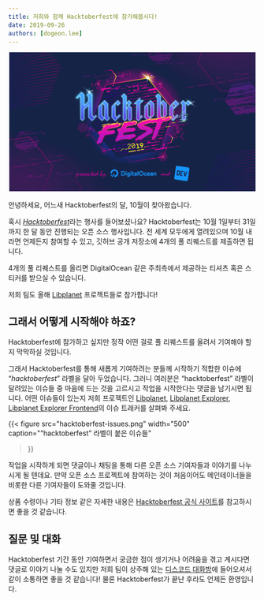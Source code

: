 ```yaml
---
title: 저희와 함께 Hacktoberfest에 참가해봅시다!
date: 2019-09-26
authors: [dogeon.lee]
---
```


<div style="display: block; margin: auto; width: 500px;"><a href="https://hacktoberfest.digitalocean.com/"><img src="_hacktoberfest.png" width="500"></a></div>

안녕하세요, 어느새 Hacktoberfest의 달, 10월이 찾아왔습니다.   

혹시 <dfn>[Hacktoberfest]</dfn>라는 행사를 들어보셨나요? Hacktoberfest는 10월 1일부터 31일까지 한 달 동안 진행되는 오픈 소스 행사입니다. 전 세계 모두에게 열려있으며 10월 내라면 언제든지 참여할 수 있고, 깃허브 공개 저장소에 4개의 풀 리퀘스트를 제출하면 됩니다.

4개의 풀 리퀘스트를 올리면 DigitalOcean 같은 주최측에서 제공하는 티셔츠 혹은 스티커를 받으실 수 있습니다.

저희 팀도 올해 [Libplanet] 프로젝트들로 참가합니다!

그래서 어떻게 시작해야 하죠?
---------------------

Hacktoberfest에 참가하고 싶지만 정작 어떤 걸로 풀 리퀘스트를 올려서 기여해야 할지 막막하실 것입니다.

그래서 Hacktoberfest를 통해 새롭게 기여하려는 분들께 시작하기 적합한 이슈에 <q>*hacktoberfest*</q> 라벨을 달아 두었습니다.
그러니 여러분은 <q>hacktoberfest</q> 라벨이 달려있는 이슈들 중 마음에 드는 것을 고르시고 작업을 시작한다는 댓글을 남기시면 됩니다.
어떤 이슈들이 있는지 저희 프로젝트인 [Libplanet], [Libplanet Explorer], [Libplanet Explorer Frontend]의 이슈 트래커를 살펴봐 주세요.

{{<
figure
  src="hacktoberfest-issues.png"
  width="500"
  caption="<q>hacktoberfest</q> 라벨이 붙은 이슈들"
>}}

작업을 시작하게 되면 댓글이나 채팅을 통해 다른 오픈 소스 기여자들과 이야기를 나누시게 될 텐데요.
만약 오픈 소스 프로젝트에 참여하는 것이 처음이어도 메인테이너들을 비롯한 다른 기여자들이 도와줄 것입니다.

상품 수령이나 기타 정보 같은 자세한 내용은 [Hacktoberfest 공식 사이트][hacktoberfest]를 참고하시면 좋을 것 같습니다. 

질문 및 대화
---------

Hacktoberfest 기간 동안 기여하면서 궁금한 점이 생기거나 어려움을 겪고 계시다면 댓글로 이야기 나눌 수도 있지만 저희 팀이 상주해 있는 [디스코드 대화방][1]에 들어오셔서 같이 소통하면 좋을 것 같습니다! 물론 Hacktoberfest가 끝난 후라도 언제든 환영입니다.

[Libplanet]: https://github.com/planetarium/libplanet/issues?q=label:hacktoberfest+is:open+is:issue
[Libplanet Explorer]: https://github.com/planetarium/libplanet-explorer/issues?q=label:hacktoberfest+is:open+is:issue
[Libplanet Explorer Frontend]: https://github.com/planetarium/libplanet-explorer-frontend/issues?q=label:hacktoberfest+is:open+is:issue
[hacktoberfest]: https://hacktoberfest.digitalocean.com/
[1]: https://discord.gg/ue9fgc3
